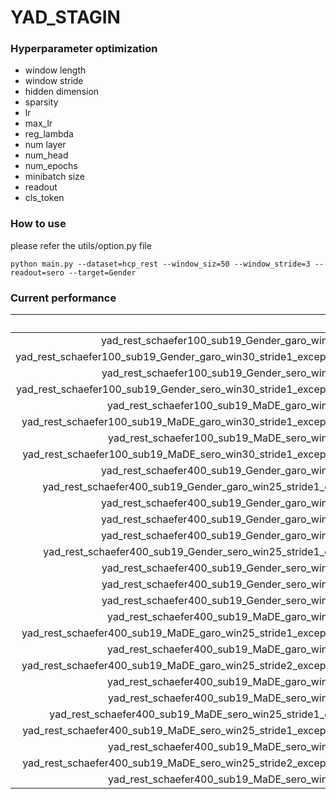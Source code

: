 # YAD_STAGIN


### Hyperparameter optimization
* window length
* window stride
* hidden dimension
* sparsity
* lr
* max_lr
* reg_lambda
* num layer
* num_head
* num_epochs
* minibatch size
* readout
* cls_token


### How to use

please refer the utils/option.py file

```
python main.py --dataset=hcp_rest --window_siz=50 --window_stride=3 --readout=sero --target=Gender

```


### Current performance

|                                                                     |    accuracy |      recall |   precision |     roc_auc |
|--------------------------------------------------------------------:|------------:|------------:|------------:|------------:|
|                yad_rest_schaefer100_sub19_Gender_garo_win30_stride1 | 0.928±0.027 | 0.890±0.037 | 0.928±0.039 | 0.962±0.020 |
| yad_rest_schaefer100_sub19_Gender_garo_win30_stride1_exceptsSamsung | 0.942±0.018 | 0.905±0.031 | 0.957±0.035 | 0.973±0.029 |
|                yad_rest_schaefer100_sub19_Gender_sero_win30_stride1 | 0.884±0.074 | 0.890±0.058 | 0.846±0.117 | 0.936±0.053 |
| yad_rest_schaefer100_sub19_Gender_sero_win30_stride1_exceptsSamsung | 0.890±0.029 | 0.863±0.090 | 0.880±0.052 | 0.957±0.030 |
|                  yad_rest_schaefer100_sub19_MaDE_garo_win30_stride1 | 0.920±0.013 | 0.861±0.060 | 0.909±0.052 | 0.960±0.006 |
|   yad_rest_schaefer100_sub19_MaDE_garo_win30_stride1_exceptsSamsung | 0.931±0.039 | 0.831±0.067 | 0.938±0.081 | 0.961±0.032 |
|                  yad_rest_schaefer100_sub19_MaDE_sero_win30_stride1 | 0.912±0.041 | 0.908±0.044 | 0.852±0.064 | 0.962±0.016 |
|   yad_rest_schaefer100_sub19_MaDE_sero_win30_stride1_exceptsSamsung | 0.936±0.022 | 0.905±0.086 | 0.899±0.068 | 0.959±0.027 |
|                yad_rest_schaefer400_sub19_Gender_garo_win25_stride1 | 0.928±0.037 | 0.910±0.037 | 0.920±0.083 | 0.969±0.023 |
|    yad_rest_schaefer400_sub19_Gender_garo_win25_stride1_except_rois | 0.896±0.026 | 0.870±0.024 | 0.877±0.071 | 0.951±0.023 |
|                yad_rest_schaefer400_sub19_Gender_garo_win25_stride2 | 0.924±0.027 | 0.900±0.055 | 0.914±0.060 | 0.977±0.015 |
|                yad_rest_schaefer400_sub19_Gender_garo_win25_stride3 | 0.880±0.044 | 0.770±0.068 | 0.917±0.057 | 0.952±0.027 |
|                yad_rest_schaefer400_sub19_Gender_garo_win50_stride3 | 0.819±0.037 | 0.630±0.081 | 0.892±0.072 | 0.910±0.050 |
|    yad_rest_schaefer400_sub19_Gender_sero_win25_stride1_except_rois | 0.928±0.035 | 0.910±0.058 | 0.920±0.083 | 0.966±0.032 |
|                yad_rest_schaefer400_sub19_Gender_sero_win25_stride2 | 0.872±0.032 | 0.830±0.068 | 0.847±0.032 | 0.952±0.018 |
|                yad_rest_schaefer400_sub19_Gender_sero_win25_stride3 | 0.900±0.036 | 0.780±0.075 | 0.964±0.046 | 0.948±0.026 |
|                yad_rest_schaefer400_sub19_Gender_sero_win50_stride3 | 0.843±0.077 | 0.720±0.175 | 0.877±0.104 | 0.929±0.049 |
|                  yad_rest_schaefer400_sub19_MaDE_garo_win25_stride1 | 0.916±0.048 | 0.852±0.095 | 0.921±0.101 | 0.933±0.034 |
|   yad_rest_schaefer400_sub19_MaDE_garo_win25_stride1_exceptsSamsung | 0.919±0.029 | 0.869±0.042 | 0.877±0.083 | 0.944±0.036 |
|                  yad_rest_schaefer400_sub19_MaDE_garo_win25_stride2 | 0.920±0.022 | 0.920±0.060 | 0.864±0.045 | 0.962±0.022 |
|   yad_rest_schaefer400_sub19_MaDE_garo_win25_stride2_exceptsSamsung | 0.954±0.014 | 0.905±0.058 | 0.945±0.045 | 0.980±0.014 |
|                  yad_rest_schaefer400_sub19_MaDE_garo_win25_stride3 | 0.928±0.020 | 0.851±0.044 | 0.941±0.051 | 0.965±0.027 |
|                  yad_rest_schaefer400_sub19_MaDE_sero_win25_stride1 | 0.916±0.041 | 0.850±0.060 | 0.911±0.090 | 0.946±0.036 |
|      yad_rest_schaefer400_sub19_MaDE_sero_win25_stride1_except_rois | 0.928±0.054 | 0.875±0.082 | 0.919±0.084 | 0.966±0.037 |
|   yad_rest_schaefer400_sub19_MaDE_sero_win25_stride1_exceptsSamsung | 0.937±0.028 | 0.851±0.040 | 0.944±0.074 | 0.965±0.036 |
|                  yad_rest_schaefer400_sub19_MaDE_sero_win25_stride2 | 0.879±0.044 | 0.806±0.104 | 0.850±0.081 | 0.947±0.028 |
|   yad_rest_schaefer400_sub19_MaDE_sero_win25_stride2_exceptsSamsung | 0.907±0.038 | 0.791±0.124 | 0.891±0.016 | 0.976±0.017 |
|                  yad_rest_schaefer400_sub19_MaDE_sero_win25_stride3 | 0.900±0.013 | 0.804±0.032 | 0.903±0.059 | 0.960±0.019 |